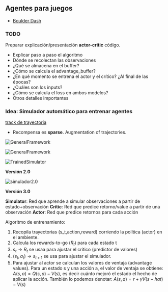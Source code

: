 ## Agentes para juegos

- [Boulder Dash](https://www.boulder-dash.com/boulder-dash-online-game/)

### TODO

Preparar explicación/presentación **actor-critic** código.
  -  Explicar paso a paso el algoritmo
  - Dónde se recolectan las observaciones
  - ¿Qué se almacena en el buffer?
  - ¿Cómo se calcula el advantage_buffer?
  - ¿En qué momento se entrena el actor y el crítico? ¿Al final de las épocas?
  - ¿Cuáles son los inputs?
  - ¿Cómo se calcula el loss en ambos modelos?
  - Otros detalles importantes


### Idea: Simulador automático para entrenar agentes

[track de trayectoria](https://github.com/deepankarkotnala/Object-trajectory-tracking-OpenCV)

- Recompensa es **sparse**. Augmentation of trajectories.

![GeneralFramework](https://i.imgur.com/byclaVc.png)

![GeneralFramework](https://i.imgur.com/YVsLgZf.png)

![TrainedSimulator](https://i.imgur.com/LLd7NTS.png)

**Versión 2.0**

![simulador2.0](https://i.imgur.com/N9IUB0m.png)


**Versión 3.0**

**Simulator**: Red que aprende a simular observaciones a partir de estado+observación
**Critic**: Red que predice retorno/value a partir de una observación
**Actor**: Red que predice retornos para cada acción

Algoritmo de entrenamiento:

1. Recopila trayectorias (s_t,action,reward) corriendo la política (actor) en el ambiente.
2. Calcula los rewards-to-go ($R_t$) para cada estado t
3. $s_t \rightarrow R_{t}$ se usaa para ajustar el crítico (predictor de valores)
4. $(s_t, a_t) \rightarrow s_{t+1}$ se usa para ajustar el simulador.
5. Para ajustar al actor se calculan los valores de ventaja (advantage values). Para un estado s y una acción a, el valor de ventaja se obtiene:
$A(s,a)  = Q(s,a) - V(s)$, es decir cuánto mejoró el estado el hecho de aplicar la acción.
También lo podemos denotar: $A(s,a)=r+γV(s−​hat )−V(s)$
<!--stackedit_data:
eyJoaXN0b3J5IjpbLTEyNDI1NTkzODEsLTE0MjI0NjYxMjAsMT
I4NDcyMjg2NiwtODMxNTc0MTIyLC00NDg2ODgyOTAsMjA3MDY2
ODUxMSwtNzA1NDYzODMsMTY2NjE0OTQ4OV19
-->